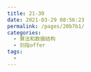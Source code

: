 ```yaml
---
title: 21-30
date: 2021-03-29 08:56:23
permalink: /pages/20b7b1/
categories:
  - 算法和数据结构
  - 剑指offer
tags:
  - 
---
```

